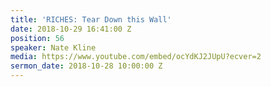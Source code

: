 ```yaml
---
title: 'RICHES: Tear Down this Wall'
date: 2018-10-29 16:41:00 Z
position: 56
speaker: Nate Kline
media: https://www.youtube.com/embed/ocYdKJ2JUpU?ecver=2
sermon_date: 2018-10-28 10:00:00 Z
---
```


